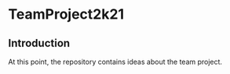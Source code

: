 # TeamProject2k21

## Introduction
At this point, the repository contains ideas about the team project.